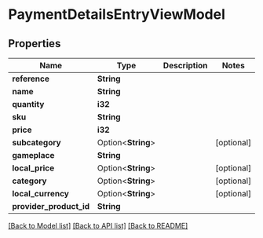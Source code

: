 # PaymentDetailsEntryViewModel

## Properties

Name | Type | Description | Notes
------------ | ------------- | ------------- | -------------
**reference** | **String** |  | 
**name** | **String** |  | 
**quantity** | **i32** |  | 
**sku** | **String** |  | 
**price** | **i32** |  | 
**subcategory** | Option<**String**> |  | [optional]
**gameplace** | **String** |  | 
**local_price** | Option<**String**> |  | [optional]
**category** | Option<**String**> |  | [optional]
**local_currency** | Option<**String**> |  | [optional]
**provider_product_id** | **String** |  | 

[[Back to Model list]](../README.md#documentation-for-models) [[Back to API list]](../README.md#documentation-for-api-endpoints) [[Back to README]](../README.md)



